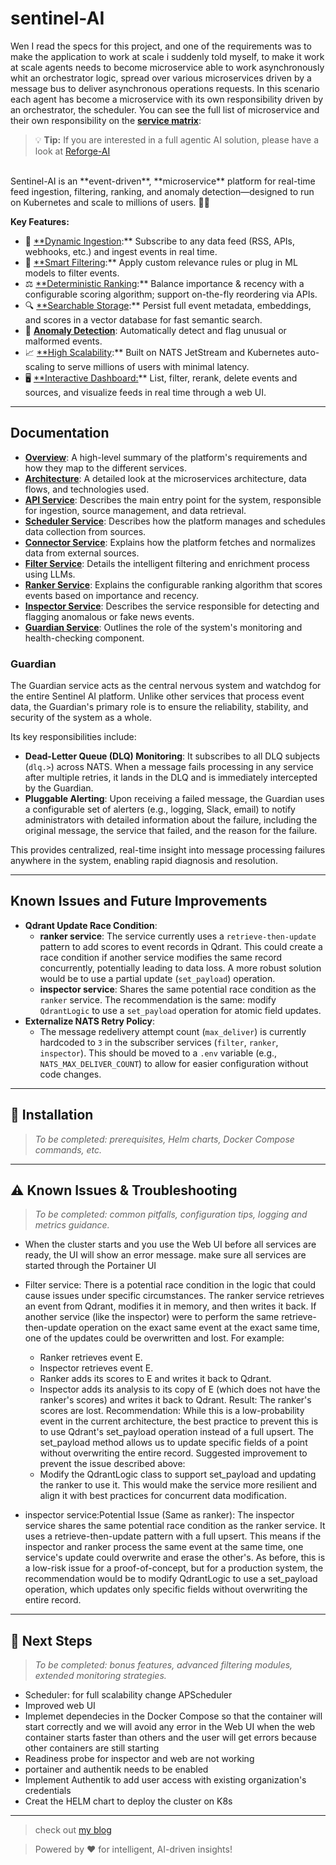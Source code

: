 # sentinel-AI
Wen I read the specs for this project, and one of the requirements was to make the application to work at scale 
i suddenly told myself, to make it work at scale agents needs to become microservice able to work asynchronously whit an orchestrator logic, 
spread over various microservices driven by a message bus to deliver asynchronous operations requests.
In this scenario each agent has become a microservice with its own responsibility driven by an orchestrator, the scheduler.
You can see the full list of microservice and their own responsibility on the [**service matrix**](docs/architecture.md#service-matrix):
<br />
> 💡 **Tip:** If you are interested in a full agentic AI solution, please have a look at [Reforge-AI](https://github.com/gsantopaolo/reforge-ai)

<br />
Sentinel-AI is an **event-driven**, **microservice** platform for real-time feed ingestion, filtering, ranking, 
and anomaly detection—designed to run on Kubernetes and scale to millions of users. 🚀🐳



**Key Features:**

* 🔗 [**Dynamic Ingestion](docs/api.md):** Subscribe to any data feed (RSS, APIs, webhooks, etc.) and ingest events in real time.
* 🧹 [**Smart Filtering](docs/filter.md):** Apply custom relevance rules or plug in ML models to filter events.
* ⚖️ [**Deterministic Ranking](docs/ranker.md):** Balance importance & recency with a configurable scoring algorithm; support on-the-fly reordering via APIs.
* 🔍 [**Searchable Storage](docs/inspector.md):** Persist full event metadata, embeddings, and scores in a vector database for fast semantic search.
* 🚨 [**Anomaly Detection**](docs/inspector.md): Automatically detect and flag unusual or malformed events.
* 📈 [**High Scalability](docs/architecture.md):** Built on NATS JetStream and Kubernetes auto-scaling to serve millions of users with minimal latency.
* 🖥️ [**Interactive Dashboard:](docs/web.md)** List, filter, rerank, delete events and sources, and visualize feeds in real time through a web UI.

---

## Documentation

- [**Overview**](docs/overview.md): A high-level summary of the platform's requirements and how they map to the different services.
- [**Architecture**](docs/architecture.md): A detailed look at the microservices architecture, data flows, and technologies used.
- [**API Service**](docs/api.md): Describes the main entry point for the system, responsible for ingestion, source management, and data retrieval.
- [**Scheduler Service**](docs/scheduler.md): Describes how the platform manages and schedules data collection from sources.
- [**Connector Service**](docs/connector.md): Explains how the platform fetches and normalizes data from external sources.
- [**Filter Service**](docs/filter.md): Details the intelligent filtering and enrichment process using LLMs.
- [**Ranker Service**](docs/ranker.md): Explains the configurable ranking algorithm that scores events based on importance and recency.
- [**Inspector Service**](docs/inspector.md): Describes the service responsible for detecting and flagging anomalous or fake news events.
- [**Guardian Service**](docs/guardian.md): Outlines the role of the system's monitoring and health-checking component.

### Guardian

The Guardian service acts as the central nervous system and watchdog for the entire Sentinel AI platform. Unlike other services that process event data, the Guardian's primary role is to ensure the reliability, stability, and security of the system as a whole.

Its key responsibilities include:
- **Dead-Letter Queue (DLQ) Monitoring**: It subscribes to all DLQ subjects (`dlq.>`) across NATS. When a message fails processing in any service after multiple retries, it lands in the DLQ and is immediately intercepted by the Guardian.
- **Pluggable Alerting**: Upon receiving a failed message, the Guardian uses a configurable set of alerters (e.g., logging, Slack, email) to notify administrators with detailed information about the failure, including the original message, the service that failed, and the reason for the failure.

This provides centralized, real-time insight into message processing failures anywhere in the system, enabling rapid diagnosis and resolution.

---

## Known Issues and Future Improvements

- **Qdrant Update Race Condition**:
  - **ranker service**: The service currently uses a `retrieve-then-update` pattern to add scores to event records in Qdrant. This could create a race condition if another service modifies the same record concurrently, potentially leading to data loss. A more robust solution would be to use a partial update (`set_payload`) operation.
  - **inspector service**: Shares the same potential race condition as the `ranker` service. The recommendation is the same: modify `QdrantLogic` to use a `set_payload` operation for atomic field updates.
- **Externalize NATS Retry Policy**:
  - The message redelivery attempt count (`max_deliver`) is currently hardcoded to `3` in the subscriber services (`filter`, `ranker`, `inspector`). This should be moved to a `.env` variable (e.g., `NATS_MAX_DELIVER_COUNT`) to allow for easier configuration without code changes.

---

## 🚀 Installation

> *To be completed: prerequisites, Helm charts, Docker Compose commands, etc.*

---

## ⚠️ Known Issues & Troubleshooting

> *To be completed: common pitfalls, configuration tips, logging and metrics guidance.*
- When the cluster starts and you use the Web UI before all services are ready, the UI will show an error message.
make sure all services are started through the Portainer UI 
- Filter service: There is a potential race condition in the logic that could cause issues under specific circumstances.
The ranker service retrieves an event from Qdrant, modifies it in memory, and then writes it back. If another service (like the inspector) were to perform the same retrieve-then-update operation on the exact same event at the exact same time, one of the updates could be overwritten and lost. For example:
  - Ranker retrieves event E.
  - Inspector retrieves event E.
  - Ranker adds its scores to E and writes it back to Qdrant.
  - Inspector adds its analysis to its copy of E (which does not have the ranker's scores) and writes it back to Qdrant.
Result: The ranker's scores are lost.
Recommendation: While this is a low-probability event in the current architecture, the best practice to prevent this is to use Qdrant's set_payload operation instead of a full 
upsert. The set_payload method allows us to update specific fields of a point without overwriting the entire record.
Suggested improvement to prevent the issue described above:
  - Modify the QdrantLogic class to support set_payload and updating the ranker to use it. This would make the service more resilient and align it with best practices for concurrent data modification.


- inspector service:Potential Issue (Same as ranker): The inspector service shares the same potential race condition as the ranker service. It uses a retrieve-then-update pattern with a full 
upsert. This means if the inspector and ranker process the same event at the same time, one service's update could overwrite and erase the other's. As before, this is a low-risk issue for a proof-of-concept, but for a production system, the recommendation would be to modify 
QdrantLogic to use a set_payload operation, which updates only specific fields without overwriting the entire record.





---

## 🚧 Next Steps


> *To be completed: bonus features, advanced filtering modules, extended monitoring strategies.*
- Scheduler: for full scalability change APScheduler
- Improved web UI
- Implemet dependecies in the Docker Compose so that the container will start correctly and we will avoid any error in the Web UI when the web container starts faster than others and the user will get errors because other containers are still starting 
- Readiness probe for inspector and web are not working
- portainer and authentik needs to be enabled
- Implement Authentik to add user access with existing organization's credentials 
- Creat the HELM chart to deploy the cluster on K8s
---

> check out [my blog](https://genmind.ch)

> Powered by ❤️ for intelligent, AI-driven insights!